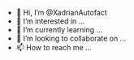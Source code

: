 - 👋 Hi, I’m @XadrianAutofact
- 👀 I’m interested in ...
- 🌱 I’m currently learning ...
- 💞️ I’m looking to collaborate on ...
- 📫 How to reach me ...

<!---
XadrianAutofact/XadrianAutofact is a ✨ special ✨ repository because its `README.md` (this file) appears on your GitHub profile.
You can click the Preview link to take a look at your changes.
--->
